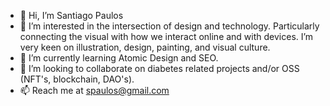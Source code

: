 - 👋 Hi, I’m Santiago Paulos
- 👀 I’m interested in the intersection of design and technology. Particularly connecting the visual with how we interact online and with devices. I’m very keen on illustration, design, painting, and visual culture.
- 🌱 I’m currently learning Atomic Design and SEO.
- 💞️ I’m looking to collaborate on diabetes related projects and/or OSS (NFT's, blockchain, DAO's).
- 📫 Reach me at spaulos@gmail.com

<!---
s-paulos/s-paulos is a ✨ special ✨ repository because its `README.md` (this file) appears on your GitHub profile.
You can click the Preview link to take a look at your changes.
--->
